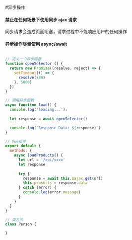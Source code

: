 #异步操作

#### 禁止在任何场景下使用同步 ajax 请求

同步请求会造成页面阻塞，请求过程中不能响应用户的任何操作

#### 异步操作尽量使用 async/await 

```javascript

// 定义一个异步函数
function openSelector () {
  return new Promise((resolve, reject) => {
    setTimeout(() => {
      resolve(789)
    }, 5000)
  })
}

// 调用异步函数
async function load() {
  console.log('loading...');
  
  let response = await openSelector()

  console.log(`Response Data: ${response}`)
}

// Vue组件
export default {
  methods: {
    async loadProducts() {
      let url = '/api/xxxx'
      let response
      
      try {
        response = await this.$ajax.get(url)
        this.prosucts = response.data
      } catch (error) {
        console.log(error.message)
      }    
    }
  }
}

// 类方法
class Person {

}
```
